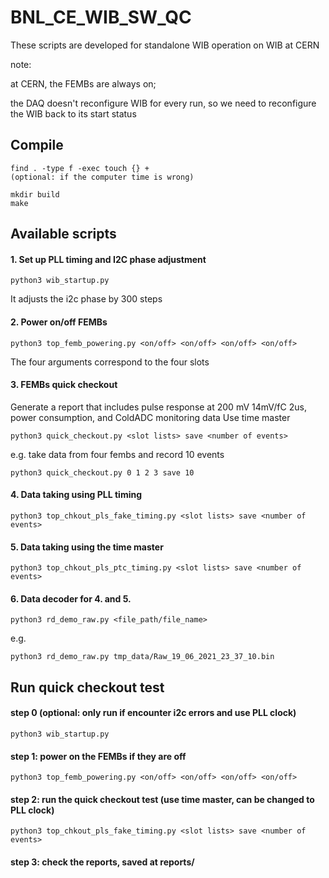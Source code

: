 # BNL_CE_WIB_SW_QC
 
These scripts are developed for standalone WIB operation on WIB at CERN

note: 

at CERN, the FEMBs are always on;

the DAQ doesn't reconfigure WIB for every run, so we need to reconfigure the WIB back to its start status

## Compile
```
find . -type f -exec touch {} +
(optional: if the computer time is wrong)
```

```
mkdir build
make
```
## Available scripts
#### 1. Set up PLL timing and I2C phase adjustment
```
python3 wib_startup.py
```
It adjusts the i2c phase by 300 steps

#### 2. Power on/off FEMBs
```
python3 top_femb_powering.py <on/off> <on/off> <on/off> <on/off>
```
The four arguments correspond to the four slots 
#### 3. FEMBs quick checkout
Generate a report that includes pulse response at 200 mV 14mV/fC 2us, power consumption, and ColdADC monitoring data
Use time master
```
python3 quick_checkout.py <slot lists> save <number of events>
```
e.g. take data from four fembs and record 10 events
```
python3 quick_checkout.py 0 1 2 3 save 10
```
#### 4. Data taking using PLL timing
```
python3 top_chkout_pls_fake_timing.py <slot lists> save <number of events>
```
#### 5. Data taking using the time master
```
python3 top_chkout_pls_ptc_timing.py <slot lists> save <number of events>
```
#### 6. Data decoder for 4. and 5.
```
python3 rd_demo_raw.py <file_path/file_name>   
```
e.g.
```
python3 rd_demo_raw.py tmp_data/Raw_19_06_2021_23_37_10.bin
```

## Run quick checkout test
#### step 0 (optional: only run if encounter i2c errors and use PLL clock)
```
python3 wib_startup.py
```
#### step 1: power on the FEMBs if they are off
```
python3 top_femb_powering.py <on/off> <on/off> <on/off> <on/off>
```
#### step 2: run the quick checkout test (use time master, can be changed to PLL clock)
```
python3 top_chkout_pls_fake_timing.py <slot lists> save <number of events>
```
#### step 3: check the reports, saved at reports/
